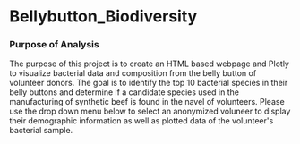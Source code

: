 # Bellybutton_Biodiversity

### Purpose of Analysis

The purpose of this project is to create an HTML based webpage and Plotly to visualize bacterial data and composition from the belly button of volunteer donors. The goal is to identify the top 10 bacterial species in their belly buttons and determine if a candidate species used in the manufacturing of synthetic beef is found in the navel of volunteers. Please use the drop down menu below to select an anonymized voluneer to display their demographic information as well as plotted data of the volunteer's bacterial sample.
